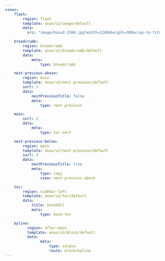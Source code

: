 ```yaml
---
views:
    flash:
        region: flash
        template: anax/v2/image/default
        data:
          src: "image/huvud-1500.jpg?width=1200&height=200&crop-to-fit&area=0,0,70,0"

    breadcrumb:
        region: breadcrumb
        template: anax/v2/breadcrumb/default
        data:
            meta:
                type: breadcrumb

    next-previous-above:
        region: main
        template: anax/v2/next-previous/default
        sort: 1
        data:
            nextPreviousTitle: false
            meta:
                type: next-previous

    main:
        sort: 2
        data:
            meta:
                type: toc-sort

    next-previous-below:
        region: main
        template: anax/v2/next-previous/default
        sort: 3
        data:
            nextPreviousTitle: true
            meta:
                type: copy
                view: next-previous-above

    toc:
        region: sidebar-left
        template: anax/v2/toc/default
        data:
            title: Innehåll
            meta:
                type: book-toc

    byline:
          region: after-main
          template: anax/v2/block/default
          data:
                meta:
                    type: single
                    route: block/byline
---
```

